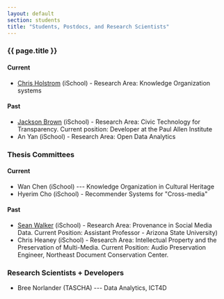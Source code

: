 ```yaml
---
layout: default
section: students
title: "Students, Postdocs, and Research Scientists"
---
```


### {{ page.title }}


#### Current

* [Chris Holstrom](https://ischool.uw.edu/people/phd/profile/cholstro) (iSchool) - Research Area: Knowledge Organization systems
          

#### Past
* [Jackson Brown](http://jacksonmaxfield.github.io/) (iSchool) - Research Area: Civic Technology for Transparency. Current position: Developer at the Paul Allen Institute
* An Yan (iSchool) - Research Area: Open Data Analytics

### Thesis Committees

#### Current
* Wan Chen (iSchool) --- Knowledge Organization in Cultural Heritage
* Hyerim Cho (iSchool) - Recommender Systems for "Cross-media"

#### Past
* [Sean Walker](https://newcollege.asu.edu/shawn-walker) (iSchool) - Research Area: Provenance in Social Media Data. Current Position: Assistant Professor - Arizona State University)
* Chris Heaney (iSchool) - Research Area: Intellectual Property and the Preservation of Multi-Media. Current Position: Audio Preservation Engineer, Northeast Document Conservation Center.


### Research Scientists + Developers

* Bree Norlander (TASCHA) --- Data Analytics, ICT4D
